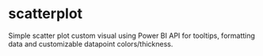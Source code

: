 # scatterplot 

Simple scatter plot custom visual using Power BI API for tooltips, formatting data and customizable datapoint colors/thickness.
